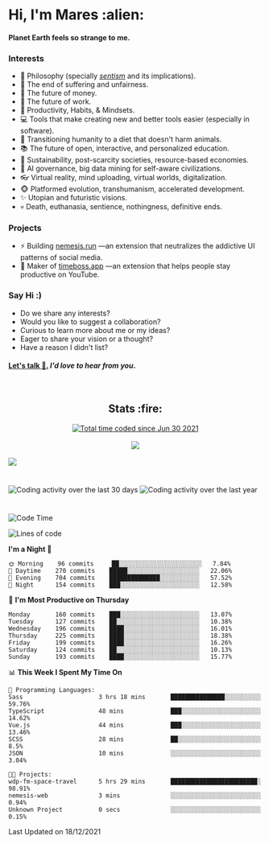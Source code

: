 <h1>Hi, I'm Mares :alien:</h1>

#### Planet Earth feels so strange to me.

### **Interests**

- 🌊 Philosophy (specially [_sentism_][sentismmedium] and its implications).
- 🎯 The end of suffering and unfairness.
- 💸 The future of money.
- 💼 The future of work.
- 🧠 Productivity, Habits, & Mindsets.
- 💻 Tools that make creating new and better tools easier (especially in software).
- 🥗 Transitioning humanity to a diet that doesn't harm animals.
- 📚 The future of open, interactive, and personalized education.
- 🌱 Sustainability, post-scarcity societies, resource-based economies.
- 🤖 AI governance, big data mining for self-aware civilizations.
- 👓 Virtual reality, mind uploading, virtual worlds, digitalization.
- 🐵 Platformed evolution, transhumanism, accelerated development.
- ✨ Utopian and futuristic visions.
- 💀 Death, euthanasia, sentience, nothingness, definitive ends.


### **Projects**

- ⚡ Building [nemesis.run](https://nemesis.run) —an extension that neutralizes the addictive UI patterns of social media.
- 💎 Maker of [timeboss.app](https://timeboss.app) —an extension that helps people stay productive on YouTube.


### **Say Hi :)**

- Do we share any interests?
- Would you like to suggest a collaboration?
- Curious to learn more about me or my ideas?
- Eager to share your vision or a thought?
- Have a reason I didn't list?

#### [Let's talk :wave:.](mailto:mareszhar@gmail.com) _I'd love to hear from you_.

[sentismmedium]: https://medium.com/@mareszhar/born-a-prisoner-a-reflection-about-life-its-struggles-and-a-plan-to-escape-d8566ce9b026

<br>

<h2 align="center">Stats :fire:</h2>

<div align="center">
  <a href="https://wakatime.com/@cfdc0e0d-4860-4b62-9ff0-cb659185525e">
    <img src="https://wakatime.com/badge/user/cfdc0e0d-4860-4b62-9ff0-cb659185525e.svg" alt="Total time coded since Jun 30 2021" />
  </a>
</div>

<br>

<div align="center">
  <img src="https://github-readme-streak-stats.herokuapp.com?user=mareszhar&theme=black-ice&hide_border=true&stroke=FFFFFF15&ring=DF8FFE&fire=DF8FFE&currStreakLabel=DF8FFE&background=1A232A&currStreakNum=86FFAB&dates=B1AAB3FF">
</div>

<!-- Add or remove this: &dates=B1AAB3FF at the end of the streak stats URL if they get bugged and aren't updating -->

<br>

<img src="https://activity-graph.herokuapp.com/graph?username=mareszhar&theme=nord&bg_color=00000000&color=979797&line=DF8FFE&point=00000000&area=true&hide_border=true">

<br>

<h1></h1>

<img src="https://wakatime.com/share/@mares/5df0ff02-9c79-41b4-b540-51dc9c65a57b.svg" alt="Coding activity over the last 30 days" />
<img src="https://wakatime.com/share/@mares/ea89ba71-f374-40af-930c-e0655909fe37.svg" alt="Coding activity over the last year" />

<h1></h1>

<!--START_SECTION:waka-->
![Code Time](http://img.shields.io/badge/Code%20Time-373%20hrs%2054%20mins-blue)

![Lines of code](https://img.shields.io/badge/From%20Hello%20World%20I%27ve%20Written-114%20Thousand%20lines%20of%20code-blue)

**I'm a Night 🦉** 

```text
🌞 Morning    96 commits     ██░░░░░░░░░░░░░░░░░░░░░░░   7.84% 
🌆 Daytime    270 commits    █████░░░░░░░░░░░░░░░░░░░░   22.06% 
🌃 Evening    704 commits    ██████████████░░░░░░░░░░░   57.52% 
🌙 Night      154 commits    ███░░░░░░░░░░░░░░░░░░░░░░   12.58%

```
📅 **I'm Most Productive on Thursday** 

```text
Monday       160 commits    ███░░░░░░░░░░░░░░░░░░░░░░   13.07% 
Tuesday      127 commits    ██░░░░░░░░░░░░░░░░░░░░░░░   10.38% 
Wednesday    196 commits    ████░░░░░░░░░░░░░░░░░░░░░   16.01% 
Thursday     225 commits    ████░░░░░░░░░░░░░░░░░░░░░   18.38% 
Friday       199 commits    ████░░░░░░░░░░░░░░░░░░░░░   16.26% 
Saturday     124 commits    ██░░░░░░░░░░░░░░░░░░░░░░░   10.13% 
Sunday       193 commits    ████░░░░░░░░░░░░░░░░░░░░░   15.77%

```


📊 **This Week I Spent My Time On** 

```text
💬 Programming Languages: 
Sass                     3 hrs 18 mins       ███████████████░░░░░░░░░░   59.76% 
TypeScript               48 mins             ███░░░░░░░░░░░░░░░░░░░░░░   14.62% 
Vue.js                   44 mins             ███░░░░░░░░░░░░░░░░░░░░░░   13.46% 
SCSS                     28 mins             ██░░░░░░░░░░░░░░░░░░░░░░░   8.5% 
JSON                     10 mins             ░░░░░░░░░░░░░░░░░░░░░░░░░   3.04%

🐱‍💻 Projects: 
wdp-fm-space-travel      5 hrs 29 mins       ████████████████████████░   98.91% 
nemesis-web              3 mins              ░░░░░░░░░░░░░░░░░░░░░░░░░   0.94% 
Unknown Project          0 secs              ░░░░░░░░░░░░░░░░░░░░░░░░░   0.15%

```


 Last Updated on 18/12/2021
<!--END_SECTION:waka-->
